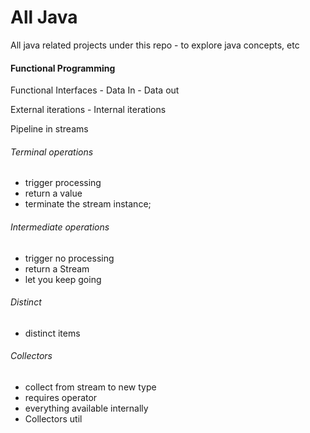 # All Java
All java related projects under this repo - to explore java concepts, etc


#### Functional Programming


Functional Interfaces - Data In - Data out

External iterations - Internal iterations

Pipeline in streams


###### Terminal operations 
- trigger processing
- return a value
- terminate the stream instance;


###### Intermediate operations 
- trigger no processing
- return a Stream
- let you keep going

###### Distinct
- distinct items

###### Collectors
- collect from stream to new type
- requires operator
- everything available internally
- Collectors util






